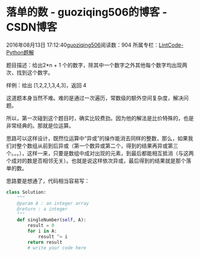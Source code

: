 # 落单的数 - guoziqing506的博客 - CSDN博客





2016年08月13日 17:12:40[guoziqing506](https://me.csdn.net/guoziqing506)阅读数：904
所属专栏：[LintCode-Python题解](https://blog.csdn.net/column/details/guoziqing-blog.html)









题目描述：给出2*n + 1 个的数字，除其中一个数字之外其他每个数字均出现两次，找到这个数字。

样例：给出 [1,2,2,1,3,4,3]，返回 4




这道题本身当然不难。难的是通过一次遍历，常数级的额外空间复杂度，解决问题。

所以，第一次碰到这个题目时，确实比较费劲。因为他的解法是比价特殊的，也是非常经典的。那就是位运算。




思路可以这样设计，既然位运算中“异或”的操作能消去同样的整数，那么，如果我们对整个数组从前到后异或（第一个数异或第二个，得到的结果再异或第三个。。。），这样一来，只要是数组中成对出现的元素，到最后都能相互抵消（与这两个成对的数是否相邻无关）。也就是说这样依次异或，最后得到的结果就是那个落单的数。




思路要是想通了，代码相当容易写：



```python
class Solution:
    """
    @param A : an integer array
    @return : a integer
    """
    def singleNumber(self, A):
        result = 0
        for i in A:
            result ^= i
        return result
        # write your code here
```





